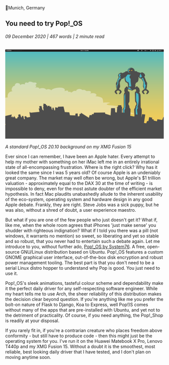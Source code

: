 <article>

📍Munich, Germany

# You need to try Pop!\_OS

###### 09 December 2020 | 467 words | 2 minute read

![Pop!_OS Background](/static/pop_os_001.png)

_A standard Pop!\_OS 20.10 background on my XMG Fusion 15_

Ever since I can remember, I have been an Apple hater. Every attempt to help my mother with something on her iMac left me in an entirely irrational state of all-encompassing frustration. Where is the right click? Why has it looked the same since I was 5 years old? Of course Apple is an undeniably great company. The market may well often be wrong, but Apple's $1 trillion valuation - approximately equal to the DAX 30 at the time of writing - is impossible to deny, even for the most astute doubter of the efficient market hypothesis. In fact Mac plaudits unabashedly allude to the inherent usability of the eco-system, operating system and hardware design in any good Apple debate. Frankly, they are right. Steve Jobs was a sick puppy, but he was also, without a shred of doubt, a user experience maestro.

But what if you are one of the few people who just doesn't get it? What if, like me, when the whole room agrees that iPhones 'just make sense' you shudder with righteous indignation? What if I told you there was a pill (not windows, it warrants no mention) so sweet, so liberating and yet so stable and so robust, that you never had to entertain such a debate again. Let me introduce to you, without further ado, [Pop!\_OS by System76](https://pop.system76.com/). A free, open-source GNU/Linux distribution based on Ubuntu. Pop!\_OS features a custom GNOME graphical user interface, out-of-the-box disk encryption and robust power management tooling. The best part is that you don't need to be a serial Linux distro hopper to understand why Pop is good. You just need to use it.

Pop!\_OS's sleek animations, tasteful colour scheme and dependability make it the perfect daily driver for any self-respecting software engineer. While my heart tells me to use Arch, the sheer reliability of this distribution makes the decision clear beyond question. If you're anything like me you prefer the bolt-on nature of Flask to Django, Koa to Express, well Pop!\)S comes without many of the apps that are pre-installed with Ubuntu, and yet not to the detriment of practicality. Of course, if you need anything, the Pop!\_Shop is readily at your disposal.

If you rarely fit in, if you're a contrarian creature who places freedom above conformity - but still have to produce code - then this might just be the operating system for you. I've run it on the Huawei Matebook X Pro, Lenovo T440p and my XMG Fusion 15. Without a doubt it is the smoothest, most reliable, best looking daily driver that I have tested, and I don't plan on moving anytime soon.

</article>
